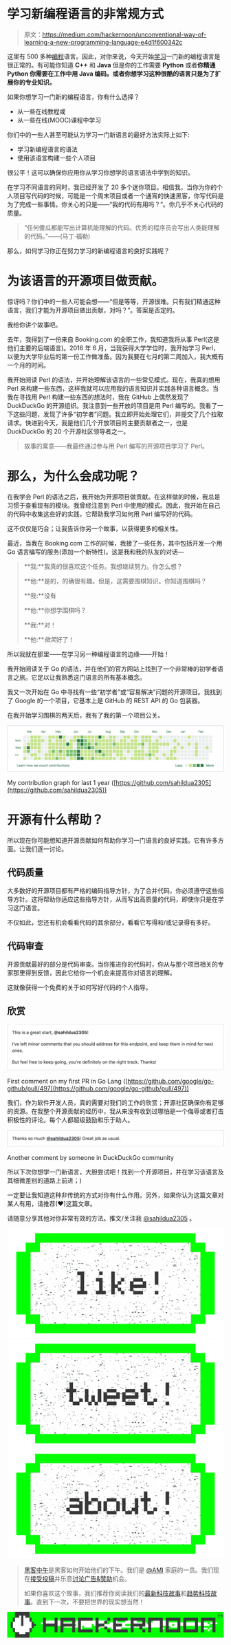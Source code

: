 # 学习新编程语言的非常规方式

> 原文：<https://medium.com/hackernoon/unconventional-way-of-learning-a-new-programming-language-e4d1f600342c>

这里有 500 多种[编程](https://hackernoon.com/tagged/programming)语言。因此，对你来说，今天开始[学习](https://hackernoon.com/tagged/learning)一门新的编程语言是很正常的。有可能你知道 **C++** 和 **Java** 但是你的工作需要 **Python** 或者**你精通 **Python** 你需要在工作中用 **Java** 编码。或者你想学习这种很酷的语言只是为了扩展你的专业知识。**

如果你想学习一门新的编程语言，你有什么选择？

*   从一些在线教程或
*   从一些在线(MOOC)课程中学习

你们中的一些人甚至可能认为学习一门新语言的最好方法实际上如下:

*   学习新编程语言的语法
*   使用该语言构建一些个人项目

很公平！这可以确保你应用你从学习你想学的语言语法中学到的知识。

在学习不同语言的同时，我已经开发了 20 多个迷你项目。相信我，当你为你的个人项目写代码的时候，可能是一个周末项目或者一个通宵的快速黑客，你写代码是为了完成一些事情。你关心的只是——“我的代码有用吗？”。你几乎不关心代码的质量。

> “任何傻瓜都能写出计算机能理解的代码。优秀的程序员会写出人类能理解的代码。”——(马丁·福勒)

那么，如何学习你正在努力学习的新编程语言的良好实践呢？

# 为该语言的开源项目做贡献。

惊讶吗？你们中的一些人可能会想——“但是等等，开源很难。只有我们精通这种语言，我们才能为开源项目做出贡献，对吗？”。答案是否定的。

我给你讲个故事吧。

去年，我得到了一份来自 Booking.com 的全职工作，我知道我将从事 Perl(这是他们主要的后端语言)。2016 年 6 月，当我获得大学学位时，我开始学习 Perl，以便为大学毕业后的第一份工作做准备。因为我要在七月的第二周加入，我大概有一个月的时间。

我开始阅读 Perl 的语法，并开始理解该语言的一些常见模式。现在，我真的想用 Perl 来构建一些东西，这样我就可以应用我的语言知识并实践各种语言概念。当我在寻找用 Perl 构建一些东西的想法时，我在 GitHub 上偶然发现了 DuckDuckGo 的开源组织。我注意到一些开放的项目是用 Perl 编写的。我看了一下这些问题，发现了许多“初学者”问题。我立即开始处理它们，并提交了几个拉取请求。快进到今天，我是他们几个开放项目的主要贡献者之一，也是 DuckDuckGo 的 20 个开源社区领导者之一。

> 故事的寓意——我最终通过参与用 Perl 编写的开源项目学习了 Perl。

# 那么，为什么会成功呢？

在我学会 Perl 的语法之后，我开始为开源项目做贡献。在这样做的时候，我总是习惯于查看现有的模块。我曾经注意到 Perl 中使用的模式。因此，我开始在自己的代码中收集这些好的实践，它帮助我学习如何用 Perl 编写好的代码。

这不仅仅是巧合；让我告诉你另一个故事，以获得更多的相关性。

最近，当我在 Booking.com 工作的时候，我接了一些任务，其中包括开发一个用 Go 语言编写的服务(添加一个新特性)。这是我和我的队友的对话—

> **我:**我真的很喜欢这个任务。我想继续努力。你怎么想？
> 
> **他:**是的，的确很有趣。但是，这需要围棋知识。你知道围棋吗？
> 
> **我:**没有
> 
> **他:**你想学围棋吗？
> 
> **我:**对！
> 
> **他:***微笑*好了！

所以我就在那里——在学习另一种编程语言的边缘——开始！

我开始阅读关于 Go 的语法，并在他们的官方网站上找到了一个非常棒的初学者语言之旅。它足以让我熟悉这门语言的所有基本概念。

我又一次开始在 Go 中寻找有一些“初学者”或“容易解决”问题的开源项目。我找到了 Google 的一个项目，它基本上是 GitHub 的 REST API 的 Go 包装器。

在我开始学习围棋的两天后，我有了我的第一个项目公关。

![](img/04e2ea44a5a6b9e01e59f7d01670b29e.png)

My contribution graph for last 1 year ([https://github.com/sahildua2305](https://github.com/sahildua2305))

# 开源有什么帮助？

所以现在你可能想知道开源贡献如何帮助你学习一门语言的良好实践。它有许多方面。让我们逐一讨论。

## **代码质量**

大多数好的开源项目都有严格的编码指导方针，为了合并代码，你必须遵守这些指导方针。这将帮助你适应这些指导方针，从而写出高质量的代码，即使你只是在学习这门语言。

不仅如此，您还有机会看看代码的其余部分，看看它写得和/或记录得有多好。

## 代码审查

开源贡献最好的部分是代码审查。当你推进你的代码时，你从与那个项目相关的专家那里得到反馈，因此它给你一个机会来提高你对语言的理解。

这就像获得一个免费的关于如何写好代码的个人指导。

## 欣赏

![](img/61be7c1ff9920ef9cbb25c146635ad6e.png)

First comment on my first PR in Go Lang ([https://github.com/google/go-github/pull/497](https://github.com/google/go-github/pull/497))

我们，作为软件开发人员，真的需要对我们的工作的欣赏；开源社区确保你有足够的资源。在我整个开源贡献的经历中，我从来没有收到过哪怕是一个侮辱或者打击积极性的评论。每个人都超级鼓励和乐于助人。

![](img/8d8961488b02953bf42d6b9165efa717.png)

Another comment by someone in DuckDuckGo community

所以下次你想学一门新语言，大胆尝试吧！找到一个开源项目，并在学习该语言及其细微差别的道路上前进；)

一定要让我知道这种非传统的方式对你有什么作用。另外，如果你认为这篇文章对某人有用，请推荐(❤)这篇文章。

请随意分享其他对你非常有效的方法。推文/关注我 [@sahildua2305](https://twitter.com/sahildua2305) 。

[![](img/50ef4044ecd4e250b5d50f368b775d38.png)](http://bit.ly/HackernoonFB)[![](img/979d9a46439d5aebbdcdca574e21dc81.png)](https://goo.gl/k7XYbx)[![](img/2930ba6bd2c12218fdbbf7e02c8746ff.png)](https://goo.gl/4ofytp)

> [黑客中午](http://bit.ly/Hackernoon)是黑客如何开始他们的下午。我们是 [@AMI](http://bit.ly/atAMIatAMI) 家庭的一员。我们现在[接受投稿](http://bit.ly/hackernoonsubmission)并乐意[讨论广告&赞助](mailto:partners@amipublications.com)机会。
> 
> 如果你喜欢这个故事，我们推荐你阅读我们的[最新科技故事](http://bit.ly/hackernoonlatestt)和[趋势科技故事](https://hackernoon.com/trending)。直到下一次，不要把世界的现实想当然！

![](img/be0ca55ba73a573dce11effb2ee80d56.png)